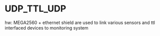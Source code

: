 # UDP_TTL_UDP
hw: MEGA2560 + ethernet shield are used to link various sensors and ttl interfaced devices to monitoring system 
